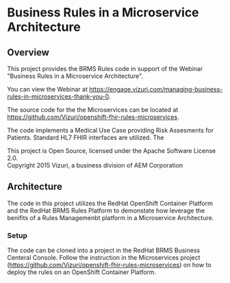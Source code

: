 # Business Rules in a Microservice Architecture

## Overview

This project provides the BRMS Rules code in support of the Webinar "Business Rules in a Microservice Architecture".  

You can view the Webinar at https://engage.vizuri.com/managing-business-rules-in-microservices-thank-you-0.

The source code for the the Microservices can be located at https://github.com/Vizuri/openshift-fhir-rules-microservices.

The code implements a Medical Use Case providing Risk Assesments for Patients.  Standard HL7 FHIR interfaces are utilized.  The

This project is Open Source, licensed under the Apache Software License 2.0.
<BR>Copyright 2015 Vizuri, a business division of AEM Corporation

## Architecture

The code in this project utilizes the RedHat OpenShift Container Platform and the RedHat BRMS Rules Platform to demonstate how leverage 
the benifits of a Rules Managemenbt platform in a Microservice Architecture.  

### Setup

The code can be cloned into a project in the RedHat BRMS Business Centeral Console.  Follow the instruction in the Microservices project (https://github.com/Vizuri/openshift-fhir-rules-microservices) on how to deploy the rules on an OpenShift Container Platform.

